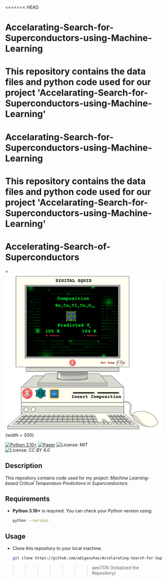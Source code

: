 <<<<<<< HEAD
# Accelarating-Search-for-Superconductors-using-Machine-Learning
This repository contains the data files and python code used for our project 'Accelarating-Search-for-Superconductors-using-Machine-Learning'
=======

# Accelarating-Search-for-Superconductors-using-Machine-Learning
This repository contains the data files and python code used for our project 'Accelarating-Search-for-Superconductors-using-Machine-Learning'
=======
# Accelerating-Search-of-Superconductors
=
![Logo](Comp_SC_1.png){width = 300}

[![Python 3.10+](https://img.shields.io/badge/python-3.10%2B-blue)](https://www.python.org/downloads/release/python-310/)
[![Paper](https://img.shields.io/badge/paper-arXiv-blue)](https://arxiv.org/abs/your-paper-id)
![License: MIT](https://img.shields.io/badge/License-MIT-blue.svg)  
![License: CC BY 4.0](https://img.shields.io/badge/License-CC%20BY%204.0-lightgrey.svg)  

## Description

This repository contains code used for my project: *Machine Learning-based Critical Temperature Predictions in Superconductors*. 

## Requirements

- **Python 3.10+** is required. You can check your Python version using:

  ```bash
  python --version

## Usage

- Clone this repository to your local machine.

  ```bash
  git clone https://github.com/adigasuhas/Accelarating-Search-for-Superconductors-using-Machine-Learning.git
>>>>>>> aee7176 (Initialized the Repository)
